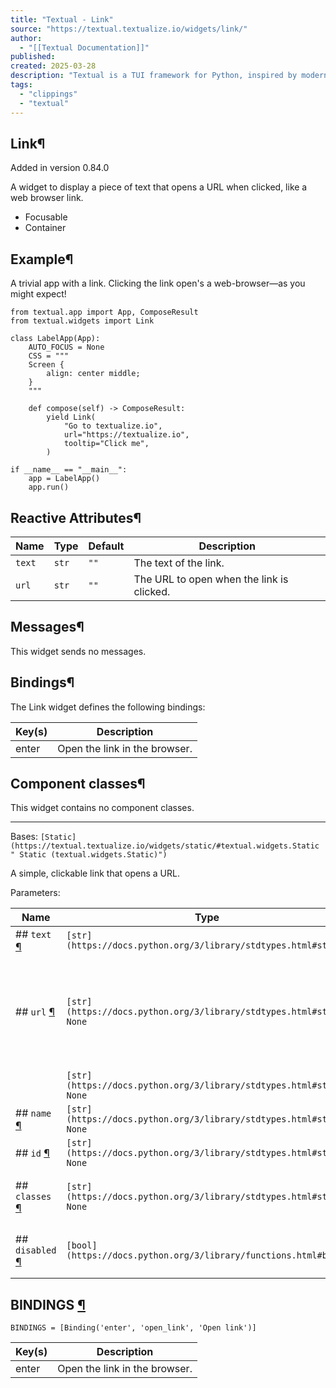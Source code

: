 ```yaml
---
title: "Textual - Link"
source: "https://textual.textualize.io/widgets/link/"
author:
  - "[[Textual Documentation]]"
published:
created: 2025-03-28
description: "Textual is a TUI framework for Python, inspired by modern web development."
tags:
  - "clippings"
  - "textual"
---
```

## Link¶

Added in version 0.84.0

A widget to display a piece of text that opens a URL when clicked, like a web browser link.

- Focusable
- Container

## Example¶

A trivial app with a link. Clicking the link open's a web-browser—as you might expect!

<!-- SVG content removed by SVG Remover -->

```
from textual.app import App, ComposeResult
from textual.widgets import Link

class LabelApp(App):
    AUTO_FOCUS = None
    CSS = """
    Screen {
        align: center middle;
    }
    """

    def compose(self) -> ComposeResult:
        yield Link(
            "Go to textualize.io",
            url="https://textualize.io",
            tooltip="Click me",
        )

if __name__ == "__main__":
    app = LabelApp()
    app.run()
```

## Reactive Attributes¶

| Name | Type | Default | Description |
| --- | --- | --- | --- |
| `text` | `str` | `""` | The text of the link. |
| `url` | `str` | `""` | The URL to open when the link is clicked. |

## Messages¶

This widget sends no messages.

## Bindings¶

The Link widget defines the following bindings:

| Key(s) | Description |
| --- | --- |
| enter | Open the link in the browser. |

## Component classes¶

This widget contains no component classes.

---

Bases: `[Static](https://textual.textualize.io/widgets/static/#textual.widgets.Static " Static (textual.widgets.Static)")`

A simple, clickable link that opens a URL.

Parameters:

| Name | Type | Description | Default |
| --- | --- | --- | --- |
| ## `text` [¶](https://textual.textualize.io/widgets/link/#textual.widgets.Link\(text\) "Permanent link") | `[str](https://docs.python.org/3/library/stdtypes.html#str)` | Text of the link. | *required* |
| ## `url` [¶](https://textual.textualize.io/widgets/link/#textual.widgets.Link\(url\) "Permanent link") | `[str](https://docs.python.org/3/library/stdtypes.html#str) \| None` | A URL to open, when clicked. If `None`, the `text` parameter will also be used as the url. | `None` |
|  | `[str](https://docs.python.org/3/library/stdtypes.html#str) \| None` | Optional tooltip. | `None` |
| ## `name` [¶](https://textual.textualize.io/widgets/link/#textual.widgets.Link\(name\) "Permanent link") | `[str](https://docs.python.org/3/library/stdtypes.html#str) \| None` | Name of widget. | `None` |
| ## `id` [¶](https://textual.textualize.io/widgets/link/#textual.widgets.Link\(id\) "Permanent link") | `[str](https://docs.python.org/3/library/stdtypes.html#str) \| None` | ID of Widget. | `None` |
| ## `classes` [¶](https://textual.textualize.io/widgets/link/#textual.widgets.Link\(classes\) "Permanent link") | `[str](https://docs.python.org/3/library/stdtypes.html#str) \| None` | Space separated list of class names. | `None` |
| ## `disabled` [¶](https://textual.textualize.io/widgets/link/#textual.widgets.Link\(disabled\) "Permanent link") | `[bool](https://docs.python.org/3/library/functions.html#bool)` | Whether the static is disabled or not. | `False` |

## BINDINGS [¶](https://textual.textualize.io/widgets/link/#textual.widgets.Link.BINDINGS "Permanent link")

```
BINDINGS = [Binding('enter', 'open_link', 'Open link')]
```

| Key(s) | Description |
| --- | --- |
| enter | Open the link in the browser. |